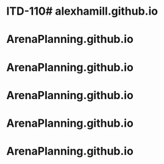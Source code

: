 # ITD-110# alexhamill.github.io
# ArenaPlanning.github.io
# ArenaPlanning.github.io
# ArenaPlanning.github.io
# ArenaPlanning.github.io
# ArenaPlanning.github.io
